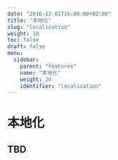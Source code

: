 ```yaml
---
date: "2016-12-01T16:00:00+02:00"
title: "本地化"
slug: "localization"
weight: 10
toc: false
draft: false
menu:
  sidebar:
    parent: "features"
    name: "本地化"
    weight: 20
    identifier: "localization"
---
```


# 本地化

## TBD
